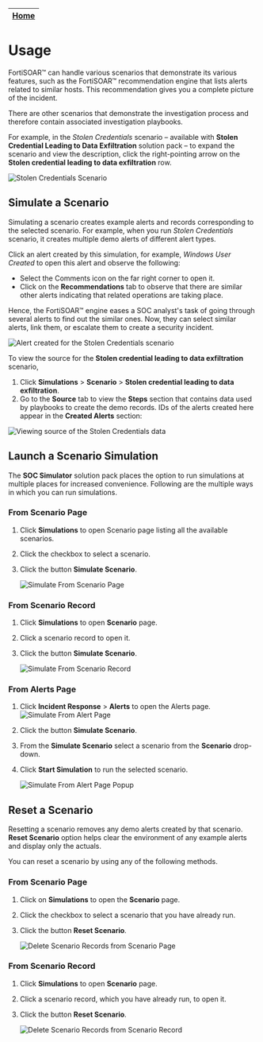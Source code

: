 | [Home](https://github.com/fortinet-fortisoar/solution-pack-soc-simulator/blob/develop/README.md) | 
|--------------------------------------------|

# Usage

FortiSOAR™ can handle various scenarios that demonstrate its various features, such as the FortiSOAR™ recommendation engine that lists alerts related to similar hosts. This recommendation gives you a complete picture of the incident.

There are other scenarios that demonstrate the investigation process and therefore contain associated investigation playbooks.

For example, in the *Stolen Credentials* scenario &ndash; available with **Stolen Credential Leading to Data Exfiltration** solution pack &ndash; to expand the scenario and view the description, click the right-pointing arrow on the **Stolen credential leading to data exfiltration** row.

![Stolen Credentials Scenario](https://github.com/fortinet-fortisoar/solution-pack-soc-simulator/blob/develop/docs/res/stolen-creds-scenario.png)

## Simulate a Scenario

Simulating a scenario creates example alerts and records corresponding to the selected scenario. For example, when you run *Stolen Credentials* scenario, it creates multiple demo alerts of different alert types.

Click an alert created by this simulation, for example, *Windows User Created* to open this alert and observe the following:

- Select the Comments icon on the far right corner to open it.
- Click on the **Recommendations** tab to observe that there are similar other alerts indicating that related operations are taking place.

Hence, the FortiSOAR™ engine eases a SOC analyst's task of going through several alerts to find out the similar ones. Now, they can select similar alerts, link them, or escalate them to create a security incident.

![Alert created for the Stolen Credentials scenario](https://github.com/fortinet-fortisoar/solution-pack-soc-simulator/blob/develop/docs/res/stolen-creds-scenario-alerts.png)

To view the source for the **Stolen credential leading to data exfiltration** scenario,
1. Click **Simulations** > **Scenario** > **Stolen credential leading to data exfiltration**.
2. Go to the **Source** tab to view the **Steps** section that contains data used by playbooks to create the demo records. IDs of the alerts created here appear in the **Created Alerts** section:

![Viewing source of the Stolen Credentials data](https://github.com/fortinet-fortisoar/solution-pack-soc-simulator/blob/develop/docs/res/stolen-creds-source.png)

## Launch a Scenario Simulation

The **SOC Simulator** solution pack places the option to run simulations at multiple places for increased convenience. Following are the multiple ways in which you can run simulations.

### From Scenario Page

1. Click **Simulations** to open Scenario page listing all the available scenarios.
2. Click the checkbox to select a scenario.
3. Click the button **Simulate Scenario**.

    ![Simulate From Scenario Page](https://github.com/fortinet-fortisoar/solution-pack-soc-simulator/blob/develop/docs/res/simulate-scenario-page.png)

### From Scenario Record

1. Click **Simulations** to open **Scenario** page.
2. Click a scenario record to open it.
3. Click the button **Simulate Scenario**.

    ![Simulate From Scenario Record](https://github.com/fortinet-fortisoar/solution-pack-soc-simulator/blob/develop/docs/res/simulate-scenario-record.png)

### From Alerts Page

1. Click **Incident Response** > **Alerts** to open the Alerts page.
    ![Simulate From Alert Page](https://github.com/fortinet-fortisoar/solution-pack-soc-simulator/blob/develop/docs/res/simulate-scenario-alert.png)
2. Click the button **Simulate Scenario**.
3. From the **Simulate Scenario** select a scenario from the **Scenario** drop-down.
4. Click **Start Simulation** to run the selected scenario.

    ![Simulate From Alert Page Popup](https://github.com/fortinet-fortisoar/solution-pack-soc-simulator/blob/develop/docs/res/simulate-scenario-alert-popup.png)

## Reset a Scenario

Resetting a scenario removes any demo alerts created by that scenario. **Reset Scenario** option helps clear the environment of any example alerts and display only the actuals.

You can reset a scenario by using any of the following methods.

### From Scenario Page

1. Click on **Simulations** to open the **Scenario** page.
2. Click the checkbox to select a scenario that you have already run.
3. Click the button **Reset Scenario**.

    ![Delete Scenario Records from Scenario Page](https://github.com/fortinet-fortisoar/solution-pack-soc-simulator/blob/develop/docs/res/delete-from-scenario-page.png)

### From Scenario Record

1. Click **Simulations** to open **Scenario** page.
2. Click a scenario record, which you have already run, to open it.
3. Click the button **Reset Scenario**.

    ![Delete Scenario Records from Scenario Record](https://github.com/fortinet-fortisoar/solution-pack-soc-simulator/blob/develop/docs/res/delete-from-scenario-record.png)
